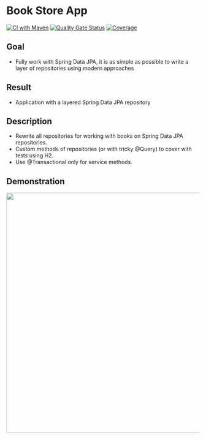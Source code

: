 # Book Store App
[![CI with Maven](https://github.com/ducknowledges/2022-11-otus-spring-kononov/actions/workflows/build.yml/badge.svg)](https://github.com/ducknowledges/2022-11-otus-spring-kononov/actions/workflows/build.yml)
[![Quality Gate Status](https://sonarcloud.io/api/project_badges/measure?project=bookstore-spring-data-jpa&metric=alert_status)](https://sonarcloud.io/summary/new_code?id=bookstore-spring-data-jpa)
[![Coverage](https://sonarcloud.io/api/project_badges/measure?project=bookstore-spring-data-jpa&metric=coverage)](https://sonarcloud.io/summary/new_code?id=bookstore-spring-data-jpa)

## Goal
- Fully work with Spring Data JPA, it is as simple as possible to write a layer of repositories using modern approaches

## Result
- Application with a layered Spring Data JPA repository

## Description
- Rewrite all repositories for working with books on Spring Data JPA repositories.
- Custom methods of repositories (or with tricky @Query) to cover with tests using H2.
- Use @Transactional only for service methods.

## Demonstration
<a href="https://asciinema.org/a/558711" target="_blank"><img src="https://asciinema.org/a/558711.svg" width="627" /></a>
